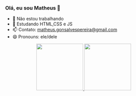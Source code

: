 ### Olá, eu sou Matheus 👋

- 🔭 Não estou trabalhando
- 🌱 Estudando HTML,CSS e JS
- 📫 Contato: matheus.gonsalvespereira@gmail.com
- 😄 Pronouns: ele/dele

<div align="center">
  <a href="https://github.com/rafaballerini">
  <img height="150em" src="https://github-readme-stats.vercel.app/api?username=Matheuspgonsalves&show_icons=true&theme=dark&include_all_commits=true&count_private=true"/>
  <img height="150em" src="https://github-readme-stats.vercel.app/api/top-langs/?username=Matheuspgonsalves&layout=compact&langs_count=7&theme=dark"/>
</div>

